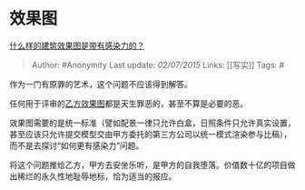 # 效果图
[什么样的建筑效果图是带有感染力的？](https://www.zhihu.com/question/31220229/answer/53495691)

> Author: #Anonymity 
Last update: *02/07/2015* 
Links: [[写实]]
Tags:  # 

作为一门有原罪的艺术，这个问题不应该得到解答。

任何用于评审的[乙方效果图](https://www.zhihu.com/search?q=%E4%B9%99%E6%96%B9%E6%95%88%E6%9E%9C%E5%9B%BE&search_source=Entity&hybrid_search_source=Entity&hybrid_search_extra=%7B%22sourceType%22%3A%22answer%22%2C%22sourceId%22%3A53495691%7D)都是天生罪恶的，甚至不算是必要的恶。

效果图需要的是统一标准（譬如配景一律只允许白盒，日照条件只允许真实设置，甚至应该只允许提交模型交由甲方委托的第三方公司以统一模式渲染参与比稿），而不是去探讨“如何更有感染力”问题。

将这个问题推给乙方，甲方去安坐乐听，是甲方的自我堕落。价值数十亿的项目做出稀烂的永久性地耻辱地标，恰为适当的报应。

